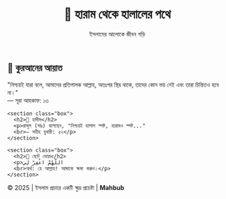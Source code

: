<!DOCTYPE html>
<html lang="bn">
<head>
  <meta charset="UTF-8">
  <meta name="viewport" content="width=device-width, initial-scale=1">
  <title>হারাম থেকে হালালের পথে</title>
  <link rel="stylesheet" href="style.css">
</head>
<body>
  <header>
    <h1>🌙 হারাম থেকে হালালের পথে</h1>
    <p>ইসলামের আলোকে জীবন গড়ি</p>
  </header>

  <main>
    <section class="box">
      <h2>📖 কুরআনের আয়াত</h2>
      <p>"নিশ্চয়ই যারা বলে, আমাদের প্রতিপালক আল্লাহ, অতঃপর স্থির থাকে, তাদের কোন ভয় নেই এবং তারা চিন্তিতও হবে না।"  
      <br>— সূরা আহকাফ: ১৩</p>
    </section>

    <section class="box">
      <h2>🕌 হাদীস</h2>
      <p>রাসূল (সাঃ) বলেছেন, "নিশ্চয়ই হালাল স্পষ্ট, হারামও স্পষ্ট..."  
      <br>— সহীহ বুখারী: ৫২</p>
    </section>

    <section class="box">
      <h2>🤲 ছোট দোয়া</h2>
      <p>اللَّهُمَّ اغْفِرْ لِي  
      <br>অর্থ: হে আল্লাহ! আমাকে ক্ষমা করুন।</p>
    </section>
  </main>

  <footer>
    <p>&copy; 2025 | ইসলাম প্রচারে একটি ক্ষুদ্র প্রচেষ্টা | <strong>Mahbub</strong></p>
  </footer>
</body>
</html>
